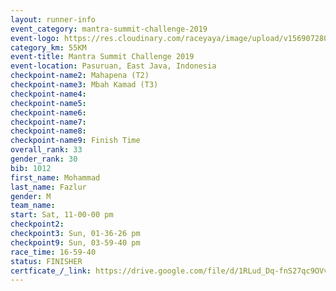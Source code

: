 ```yaml
---
layout: runner-info 
event_category: mantra-summit-challenge-2019 
event-logo: https://res.cloudinary.com/raceyaya/image/upload/v1569072809/logo/mantra-image_segrbx.jpg
category_km: 55KM 
event-title: Mantra Summit Challenge 2019 
event-location: Pasuruan, East Java, Indonesia 
checkpoint-name2: Mahapena (T2) 
checkpoint-name3: Mbah Kamad (T3) 
checkpoint-name4: 
checkpoint-name5: 
checkpoint-name6: 
checkpoint-name7: 
checkpoint-name8: 
checkpoint-name9: Finish Time
overall_rank: 33
gender_rank: 30
bib: 1012
first_name: Mohammad
last_name: Fazlur
gender: M
team_name: 
start: Sat, 11-00-00 pm
checkpoint2: 
checkpoint3: Sun, 01-36-26 pm
checkpoint9: Sun, 03-59-40 pm
race_time: 16-59-40
status: FINISHER
certficate_/_link: https://drive.google.com/file/d/1RLud_Dq-fnS27qc9OVv0ER5NTttFMPkO/view?usp=sharinghttps://drive.google.com/file/d/1RLud_Dq-fnS27qc9OVv0ER5NTttFMPkO/view?usp=sharing
---
```

